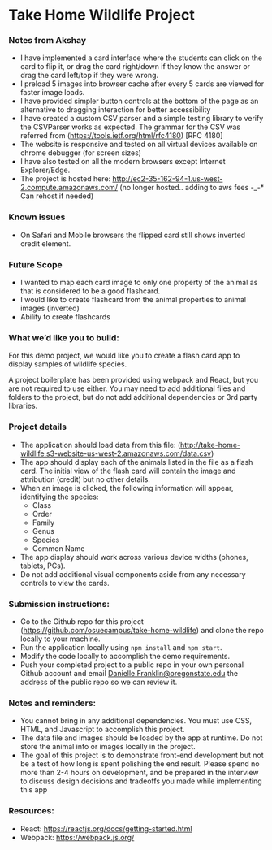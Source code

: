 # Take Home Wildlife Project

### Notes from Akshay
* I have implemented a card interface where the students can click on the card to flip it, or drag the card right/down if they know the answer or drag the card left/top if they were wrong.
* I preload 5 images into browser cache after every 5 cards are viewed for faster image loads.
* I have provided simpler button controls at the bottom of the page as an alternative to dragging interaction for
better accessibility
* I have created a custom CSV parser and a simple testing library to verify the CSVParser works as expected.
The grammar for the CSV was referred from (https://tools.ietf.org/html/rfc4180) [RFC 4180] 
* The website is responsive and tested on all virtual devices available on chrome debugger (for screen sizes)
* I have also tested on all the modern browsers except Internet Explorer/Edge.
* The project is hosted here: http://ec2-35-162-94-1.us-west-2.compute.amazonaws.com/ (no longer hosted.. adding to aws fees -_-\* Can rehost if needed)

### Known issues
* On Safari and Mobile browsers the flipped card still shows inverted credit element.

### Future Scope
* I wanted to map each card image to only one property of the animal as that is considered to be a good flashcard.
* I would like to create flashcard from the animal properties to animal images (inverted)
* Ability to create flashcards

### What we’d like you to build:

For this demo project, we would like you to create a flash card app to display samples of wildlife species.

A project boilerplate has been provided using webpack and React, but you are not required to use either. You may need to add additional files and folders to the project, but do not add additional dependencies or 3rd party libraries.

### Project details

* The application should load data from this file: (http://take-home-wildlife.s3-website-us-west-2.amazonaws.com/data.csv)
* The app should display each of the animals listed in the file as a flash card. The initial view of the flash card will contain the image and attribution (credit) but no other details.
* When an image is clicked, the following information will appear, identifying the species:
    * Class
    * Order
    * Family
    * Genus
    * Species
    * Common Name
* The app display should work across various device widths (phones, tablets, PCs).
* Do not add additional visual components aside from any necessary controls to view the cards.

### Submission instructions:

* Go to the Github repo for this project (https://github.com/osuecampus/take-home-wildlife) and clone the repo locally to your machine.
* Run the application locally using `npm install` and `npm start`.
* Modify the code locally to accomplish the demo requirements.
* Push your completed project to a public repo in your own personal Github account and email Danielle.Franklin@oregonstate.edu the address of the public repo so we can review it.

### Notes and reminders:

* You cannot bring in any additional dependencies. You must use CSS, HTML, and Javascript to accomplish this project.
* The data file and images should be loaded by the app at runtime. Do not store the animal info or images locally in the project.
* The goal of this project is to demonstrate front-end development but not be a test of how long is spent polishing the end result. Please spend no more than 2-4 hours on development, and be prepared in the interview to discuss design decisions and tradeoffs you made while implementing this app

### Resources:

- React: https://reactjs.org/docs/getting-started.html
- Webpack: https://webpack.js.org/
